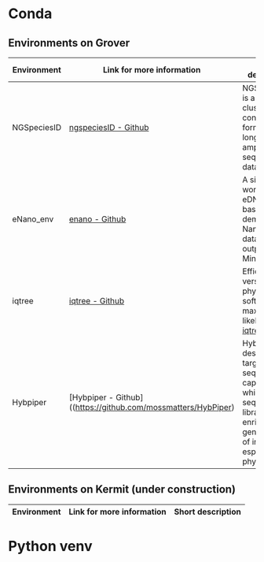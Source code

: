 # Conda  
## Environments on Grover  

| Environment     | Link for more information                                               | Short description  |
| --------------- | -----------------------------------------------------------------| ----------- |
| NGSpeciesID     | [ngspeciesID - Github](https://github.com/ksahlin/NGSpeciesID)  | NGSpeciesID is a tool for clustering and consensus forming of long-read amplicon sequencing data.|
| eNano_env       | [enano - Github](https://github.com/MycoMatics/eNano) | A simple workflow for eDNA runs on basecalled, demultiplexed Nanopore data as outputted by MinKnow. |     
| iqtree          | [iqtree - Github](https://github.com/Cibiv/IQ-TREE) | Efficient and versatile phylogenomic software by maximum likelihood: [iqtree.org](http://www.iqtree.org)|  
| Hybpiper         | [Hybpiper - Github]((https://github.com/mossmatters/HybPiper) | HybPiper was designed for targeted sequence capture, in which DNA sequencing libraries are enriched for gene regions of interest, especially for phylogenetics.|


## Environments on Kermit (under construction)  

| Environment     | Link for more information                                               | Short description  |
| --------------- | -----------------------------------------------------------------| ----------- |

# Python venv
